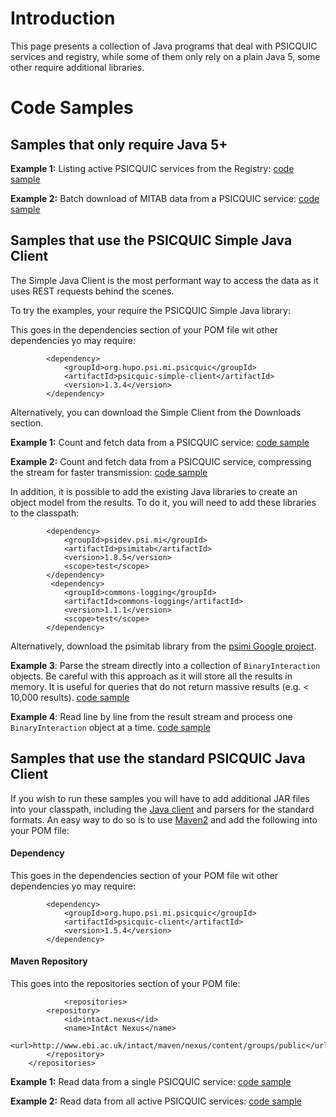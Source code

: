 # Introduction #

This page presents a collection of Java programs that deal with PSICQUIC services and registry, while some of them only rely on a plain Java 5, some other require additional libraries.

# Code Samples #

## Samples that only require Java 5+ ##

**Example 1:** Listing active PSICQUIC services from the Registry: [code sample](http://code.google.com/p/intact/source/browse/repo/site/trunk/intact-kickstart/src/main/java/uk/ac/ebi/intact/kickstart/psicquic/QueryRegistry.java)

**Example 2:** Batch download of MITAB data from a PSICQUIC service: [code sample](http://code.google.com/p/intact/source/browse/repo/site/trunk/intact-kickstart/src/main/java/uk/ac/ebi/intact/kickstart/psicquic/DownloadBatchMITAB.java)


## Samples that use the PSICQUIC Simple Java Client ##

The Simple Java Client is the most performant way to access the data as it uses REST requests behind the scenes.

To try the examples, your require the PSICQUIC Simple Java library:

This goes in the dependencies section of your POM file wit other dependencies yo may require:
```
        <dependency>
            <groupId>org.hupo.psi.mi.psicquic</groupId>
            <artifactId>psicquic-simple-client</artifactId>
            <version>1.3.4</version>
        </dependency>
```

Alternatively, you can download the Simple Client from the Downloads section.

**Example 1:** Count and fetch data from a PSICQUIC service: [code sample](http://code.google.com/p/psicquic/source/browse/trunk/psicquic-simple-client/src/example/java/org/hupo/psi/mi/psicquic/wsclient/PsicquicSimpleExample.java)

**Example 2:** Count and fetch data from a PSICQUIC service, compressing the stream for faster transmission: [code sample](http://code.google.com/p/psicquic/source/browse/trunk/psicquic-simple-client/src/example/java/org/hupo/psi/mi/psicquic/wsclient/PsicquicSimpleExampleCompression.java)

In addition, it is possible to add the existing Java libraries to create an object model from the results. To do it, you will need to add these libraries to the classpath:

```
        <dependency>
            <groupId>psidev.psi.mi</groupId>
            <artifactId>psimitab</artifactId>
            <version>1.8.5</version>
            <scope>test</scope>
        </dependency>
         <dependency>
            <groupId>commons-logging</groupId>
            <artifactId>commons-logging</artifactId>
            <version>1.1.1</version>
            <scope>test</scope>
        </dependency>
```

Alternatively, download the psimitab library from the [psimi Google project](http://code.google.com/p/psimi/downloads/list).

**Example 3**: Parse the stream directly into a collection of `BinaryInteraction` objects. Be careful with this approach as it will store all the results in memory. It is useful for queries that do not return massive results (e.g. < 10,000 results).  [code sample](http://code.google.com/p/psicquic/source/browse/trunk/psicquic-simple-client/src/example/java/org/hupo/psi/mi/psicquic/wsclient/PsicquicSimpleMitabExample.java)

**Example 4**: Read line by line from the result stream and process one `BinaryInteraction` object at a time. [code sample](http://code.google.com/p/psicquic/source/browse/trunk/psicquic-simple-client/src/example/java/org/hupo/psi/mi/psicquic/wsclient/PsicquicSimpleMitabIterationExample.java)

## Samples that use the standard PSICQUIC Java Client ##

If you wish to run these samples you will have to add additional JAR files into your classpath, including the [Java client](JavaClient.md) and parsers for the standard formats. An easy way to do so is to use [Maven2](http://maven.apache.org/) and add the following into your POM file:

#### Dependency ####

This goes in the dependencies section of your POM file wit other dependencies yo may require:
```
        <dependency>
            <groupId>org.hupo.psi.mi.psicquic</groupId>
            <artifactId>psicquic-client</artifactId>
            <version>1.5.4</version>
        </dependency>
```

#### Maven Repository ####

This goes into the repositories section of your POM file:
```
            <repositories>
        <repository>
            <id>intact.nexus</id>
            <name>IntAct Nexus</name>
            <url>http://www.ebi.ac.uk/intact/maven/nexus/content/groups/public</url>
        </repository>
    </repositories>
```

**Example 1:** Read data from a single PSICQUIC service: [code sample](http://code.google.com/p/intact/source/browse/repo/site/trunk/intact-kickstart/src/main/java/uk/ac/ebi/intact/kickstart/psicquic/QuerySinglePsicquic.java)

**Example 2:** Read data from all active PSICQUIC services: [code sample](http://code.google.com/p/intact/source/browse/repo/site/trunk/intact-kickstart/src/main/java/uk/ac/ebi/intact/kickstart/psicquic/QueryMultiplePsicquic.java)